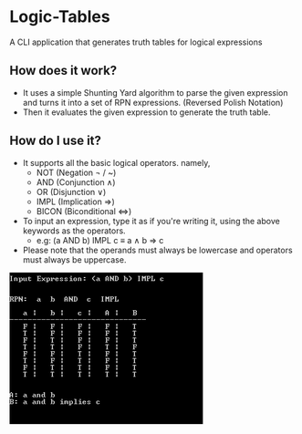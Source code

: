 # Logic-Tables
A CLI application that generates truth tables for logical expressions

## How does it work?
* It uses a simple Shunting Yard algorithm to parse the given expression and turns it into a set of RPN expressions. (Reversed Polish Notation)
* Then it evaluates the given expression to generate the truth table.

## How do I use it?
* It supports all the basic logical operators. namely,
  * NOT (Negation ¬ / ~)
  * AND (Conjunction ∧)
  * OR (Disjunction ∨)
  * IMPL (Implication ⇒)
  * BICON (Biconditional ⇔)
* To input an expression, type it as if you're writing it, using the above keywords as the operators.
  * e.g: (a AND b) IMPL c ≡ a ∧ b ⇒ c
* Please note that the operands must always be lowercase and operators must always be uppercase.

![alt text](https://github.com/privateDuck/Logic-Tables/blob/main/lgtb_prv.jpg "Logo Title Text 1")
